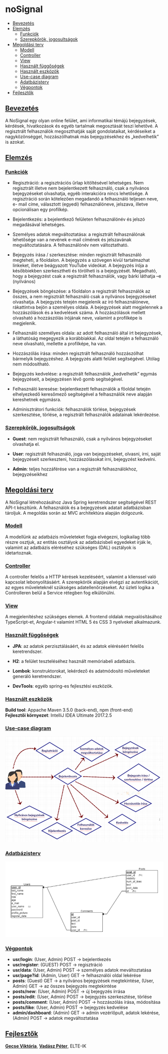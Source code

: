 # noSignal

* [Bevezetés](README.md#bevezetés)
* [Elemzés](README.md#elemzés)
  * [Funkciók](README.md#funkciók)
  * [Szerepkörök, jogosultságok](README.md#szerepkörök-jogosultságok)
* [Megoldási terv](README.md#megoldási-terv)
  * [Modell](README.md#modell)
  * [Controller](README.md#controller)
  * [View](README.md#view)
  * [Használt függőségek](README.md#használt-függőségek)
  * [Használt eszközök](README.md#használt-eszközök)
  * [Use-case diagram](README.md#use-case-diagram)
  * [Adatbázisterv](README.md#adatbázisterv)
  * [Végpontok](README.md#végpontok)
* [Fejlesztők](README.md#fejlesztők)

## [Bevezetés](#intro)
A NoSignal egy olyan online felület, ami informatikai témájú bejegyzések, kérdések, hivatkozások és egyéb tartalmak megosztását teszi lehetővé. A regisztrált felhasználók megoszthatják saját gondolataikat, kérdéseiket a nagyközönséggel, hozzászólhatnak más bejegyzésekhez és „kedvelhetik” is azokat.

## [Elemzés](#section)

### [Funkciók](#features)

* Regisztráció: a regisztrációs űrlap kitöltésével lehetséges. Nem regisztrált illetve nem bejelentkezett felhasználó, csak a nyilvános    bejegyzéseket olvashatja, egyéb interakcióra nincs lehetősége. A regisztráció során kötelezően megadandó a felhasználó teljesen neve, e-    mail címe, választott (egyedi) felhasználóneve, jelszava, illetve opcionálisan egy profilkép.

* Bejelentkezés: a bejelentkező felületen felhasználónév és jelszó megadásával lehetséges.

* Személyes adatok megváltoztatása: a regisztrált felhasználónak lehetősége van a nevének e-mail címének és jelszavának megváltoztatására.  A felhasználónév nem változtatható. 

* Bejegyzés írása / szerkesztése: minden regisztrált felhasználó megteheti, a főoldalon. A bejegyzés a szövegen kívül tartalmazhat linkeket, illetve beágyazott YouTube videókat. A bejegyzés írója a későbbiekben szerkesztheti és törölheti is a bejegyzését. Megadható, hogy a bejegyzést csak a regisztrált felhasználók, vagy bárki láthatja –e (nyilvános)

* Bejegyzések böngészése: a főoldalon a regisztrált felhasználók az összes, a nem regisztrált felhasználó csak a nyilvános bejegyzéseket olvashatja. A bejegyzés tetején megjelenik az író felhasználóneve, rákattintva bejön a személyes oldala. A bejegyzések alatt megjelennek a hozzászólások és a kedvelések száma. A hozzászólások mellett olvasható a hozzászólás írójának neve, valamint a profilképe is megjelenik.

* Felhasználó személyes oldala: az adott felhasználó által írt bejegyzések, a láthatóság megegyezik a korábbiakkal. Az oldal tetején a felhasználó neve olvasható, mellette a profilképe, ha van.

* Hozzászólás írása: minden regisztrált felhasználó hozzászólhat bármelyik bejegyzéshez. A bejegyzés alatti felület segítségével. Utólag nem módosítható. 

* Bejegyzés kedvelése: a regisztrált felhasználók „kedvelhetik” egymás bejegyzéseit, a bejegyzésen lévő gomb segítségével. 

* Felhasználó keresése: bejelentkezett felhasználók a főoldal tetején elhelyezkedő keresőmező segítségével a felhasználók neve alapján kereshetnek egymásra. 

* Adminisztrátori funkciók: felhasználók törlése, bejegyzések szerkesztése, törlése, a regisztrált felhasználók adatainak lekérdezése.

### [Szerepkörök, jogosultságok](#roles)

* **Guest**: nem regisztrált felhasználó, csak a nyilvános bejegyzéseket olvashatja el. 

* **User**: regisztrált felhasználó, joga van bejegyzéseket, olvasni, írni, saját bejegyzéseit szerkeszteni, hozzászólásokat írni, bejegyzést kedvelni. 

* **Admin**: teljes hozzáférése van a regisztrált felhasználókhoz, bejegyzéseikhez

## [Megoldási terv](#plan)

A NoSignal létrehozásához Java Spring keretrendszer segítségével REST API-t készítünk. A felhasználók és a bejegyzések adatait adatbázisban tároljuk. A megoldás során az MVC architektúra alapján dolgozunk.

### [Modell](#modell)

A modellünk az adatbázis műveleteket fogja elvégezni, logikailag több részre osztjuk, az entitás osztályok az adatbázisbeli egyedeket írják le, valamint az adatbázis eléréséhez szükséges (DAL) osztályok is idetartoznak.

### [Controller](#controller)

A controller felelős a HTTP kérések kezeléséért, valamint a klienssel való kapcsolat lebonyolításáért. A szerepkörök alapján elvégzi az autentikációt, az egyes műveleteknél szükséges adatellenőrzéseket. Az üzleti logika a Controlleren belül a Service rétegben fog elkülönülni.

### [View](#view)

A megjelenítéshez szükséges elemek. A frontend oldalak megvalósításához TypeScript-et, Angular-t valamint HTML 5 és CSS 3 nyelveket alkalmazunk.

### [Használt függőségek](#dependencies)
* **JPA**: az adatok perzisztálásáért, és az adatok eléréséért felelős keretrendszer.

* **H2**: a felület teszteléséhez használt memóriabeli adatbázis.

* **Lombok**: konstruktorokat, lekérdező és adatmódosító műveleteket generáló keretrendszer.

* **DevTools**: egyéb spring-es fejlesztési eszközök.

### [Használt eszközök](#devTools)
**Build tool**: Appache Maven 3.5.0 (back-end), npm (front-end) <br>
**Fejlesztői környezet**: IntelliJ IDEA Ultimate 2017.2.5

### [Use-case diagram](#use-case)

![Use-case](use-case.PNG)

### [Adatbázisterv](#database)

![ER-diagram](erdplus-diagram.png)

### [Végpontok](#végpontok)

* **usr/login**: (User, Admin) POST -> bejelentkezés
* **usr/register**: (GUEST) POST -> regisztráció
* **usr/data**: (User, Admin) POST -> személyes adatok meváltoztatása
* **usr/page?id**: (Admin, User) GET -> felhasználói oldal lekérése
* **posts**: (Guest) GET -> a nyilvános bejegyzések megtekintése, (User, Admin) GET -> az összes bejegyzés megtekintése
* **posts/new**: (User, Admin) POST -> új bejegyzés írrása
* **posts/edit**: (User, Admin) POST -> bejegyzés szerkesztése, törlése
* **posts/comment**: (User, Admin) POST -> hozzászólás írása, módosítása
* **posts/like**: (User, Admin) POST -> bejegyzés kedvelése
* **admin/dashboard**: (Admin) GET -> admin vezérlőpult, adatok lekérése, (Admin) POST -> adatok megváltoztatása

## [Fejlesztők](#fejlesztők)

**[Gecse Viktória](https://github.com/viktoriagecse)**, **[Vadász Péter](https://github.com/pevad95)**, ELTE-IK
